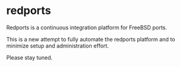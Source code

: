 # redports
Redports is a continuous integration platform for FreeBSD ports.

This is a new attempt to fully automate the redports platform and
to minimize setup and administration effort.

Please stay tuned.
